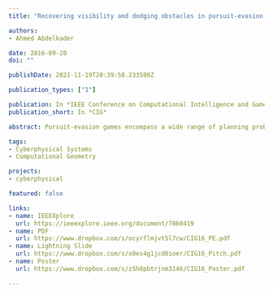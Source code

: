 ```yaml
---
title: "Recovering visibility and dodging obstacles in pursuit-evasion games"

authors:
- Ahmed Abdelkader

date: 2016-09-20
doi: ""

publishDate: 2021-11-19T20:39:58.233580Z

publication_types: ["1"]

publication: In *IEEE Conference on Computational Intelligence and Games*
publication_short: In *CIG*

abstract: Pursuit-evasion games encompass a wide range of planning problems with a variety of constraints on the motion of agents. We study the visibility-based variant where a pursuer is required to keep an evader in sight, while the evader is assumed to attempt to hide as soon as possible. This is particularly relevant in the context of video games where non-player characters of varying skill levels frequently chase after and attack the player. In this paper, we show that a simple dual formulation of the problem can be integrated into the traditional model to derive optimal strategies that tolerate interruptions in visibility resulting from motion among obstacles. Furthermore, using the enhanced model we propose a competitive procedure to maintain the optimal strategies in a dynamic environment where obstacles can change both shape and location. We prove the correctness of our algorithms and present results for different maps.

tags:
- Cyberphysical Systems
- Computational Geometry

projects:
- cyberphysical

featured: false

links:
- name: IEEEXplore
  url: https://ieeexplore.ieee.org/document/7860419
- name: PDF
  url: https://www.dropbox.com/s/ocyrflmjvt5l7cw/CIG16_PE.pdf
- name: Lightning Slide
  url: https://www.dropbox.com/s/x8es4g1jcd0ioer/CIG16_Pitch.pdf
- name: Poster
  url: https://www.dropbox.com/s/z5h8pbtrjnm3146/CIG16_Poster.pdf

---
```

